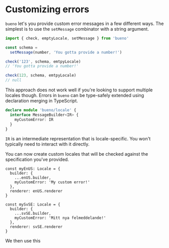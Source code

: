 # Customizing errors

`bueno` let's you provide custom error messages in a few different
ways. The simplest is to use the `setMessage` combinator with a
string argument.

```typescript
import { check, emptyLocale, setMessage } from 'bueno'

const schema = 
  setMessage(number, 'You gotta provide a number!')

check('123', schema, emtpyLocale)
// 'You gotta provide a number!'

check(123, schema, emtpyLocale)
// null
```
  
This approach does not work well if you're looking to support multiple
locales though. Errors in `bueno` can be type-safely extended using
declaration merging in TypeScript.

```typescript
declare module 'bueno/locale' {
  interface MessageBuilder<IR> {
    myCustomError: IR
  }
}
```

`IR` is an intermediate representation that is locale-specific. You
won't typically need to interact with it directly.

You can now create custom locales that will be checked against the
specification you've provided.

```
const myEnUS: Locale = {
  builder: {
    ...enUS.builder,
    myCustomError: 'My custom error!'
  },
  renderer: enUS.renderer
}

const mySvSE: Locale = {
  builder: {
    ...svSE.builder,
    myCustomError: 'Mitt nya felmeddelande!'
  },
  renderer: svSE.renderer
}
```

We then use this 
